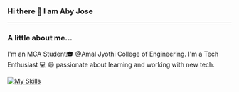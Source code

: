 ### Hi there 👋 I am Aby Jose
<hr>

<h3>A little about me...</h3> 

I'm an MCA Student🎓 @Amal Jyothi College of Engineering. I'm a Tech Enthusiast 💻 😃 passionate about learning and working with new tech.
<br>

[![My Skills](https://skillicons.dev/icons?i=js,html,css,php,bootstrap5)](https://skillicons.dev)


<!--
**Abyj269/Abyj269** is a ✨ _special_ ✨ repository because its `README.md` (this file) appears on your GitHub profile.

Here are some ideas to get you started:

- 🔭 I’m currently working on ...

- 👯 I’m looking to collaborate on ...
- 🤔 I’m looking for help with ...
- 💬 Ask me about ...
- 📫 How to reach me: ...
- 😄 Pronouns: ...
- ⚡ Fun fact: ...
-->
